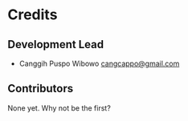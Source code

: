 # Credits

## Development Lead

* Canggih Puspo Wibowo <cangcappo@gmail.com>

## Contributors

None yet. Why not be the first?
